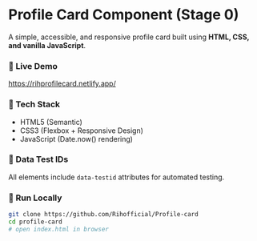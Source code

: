 # Profile Card Component (Stage 0)

A simple, accessible, and responsive profile card built using **HTML, CSS, and vanilla JavaScript**.

### 🚀 Live Demo
https://rihprofilecard.netlify.app/

### 🧰 Tech Stack
- HTML5 (Semantic)
- CSS3 (Flexbox + Responsive Design)
- JavaScript (Date.now() rendering)

### 🧪 Data Test IDs
All elements include `data-testid` attributes for automated testing.

### 📂 Run Locally
```bash
git clone https://github.com/Rihofficial/Profile-card
cd profile-card
# open index.html in browser
